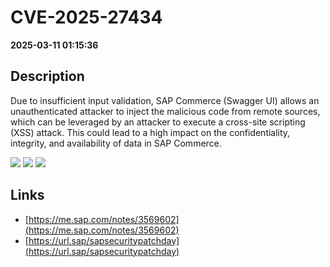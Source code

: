 # CVE-2025-27434

**2025-03-11 01:15:36**

## Description
Due to insufficient input validation, SAP Commerce (Swagger UI) allows an unauthenticated attacker to inject the malicious code from remote sources, which can be leveraged by an attacker to execute a cross-site scripting (XSS) attack. This could lead to a high impact on the confidentiality, integrity, and availability of data in SAP Commerce.

![](https://img.shields.io/static/v1?label=Score&message=8.8&color=red)
![](https://img.shields.io/static/v1?label=Severity&message=HIGH&color=red)
![](https://img.shields.io/static/v1?label=CWE&message=XSS&color=green)

## Links
- [https://me.sap.com/notes/3569602](https://me.sap.com/notes/3569602)
- [https://url.sap/sapsecuritypatchday](https://url.sap/sapsecuritypatchday)
